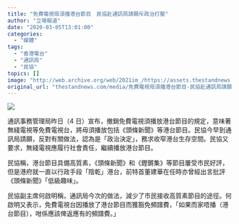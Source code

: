 ```yaml
---
title: "免費電視毋須播港台節目　民協赴通訊局請願斥政治打壓"
author: "立場報道"
date: "2020-03-05T13:01:00"
categories:
  - "媒體"
tags:
  - "香港電台"
  - "通訊局"
  - "民協"
topics: []
image: "http://web.archive.org/web/2021im_/https://assets.thestandnews.com/media/photos/88109774_10219619074019843_6620579137734049792_o_iQqy5_zxZM1o2.png"
original_url: "thestandnews.com/media/免費電視毋須播港台節目-民協赴通訊局請願斥政治打壓"
---
```

![](http://web.archive.org/web/2021im_/https://assets.thestandnews.com/media/photos/88109774_10219619074019843_6620579137734049792_o_iQqy5_zxZM1o2.png)

通訊事務管理局昨日（4 日）宣布，撤銷免費電視須播放港台節目的規定，意味著無綫電視等免費電視台，將毋須播放包括《頭條新聞》等港台節目。民協今早到通訊局請願，反對有關做法，認為是「政治決定」，務求收窄港台生存空間。民協又要求，無綫電視應履行社會責任，繼續播放港台節目。

民協稱，港台節目具備高質素，《頭條新聞》和《鏗鏘集》等節目屢受市民好評，但是港府就一直以行政手段「陰乾」港台，前特首董建華在任時亦曾經出言批評《頭條新聞》「低級趣味」。

民協副主席何啟明稱，通訊局今次的做法，減少了市民接收高質素節目的途徑。何啟明又表示，免費電視台因播放了港台節目而獲豁免頻譜費，「如果而家唔播（港台節目），咁係應該俾返應有的頻譜費。」